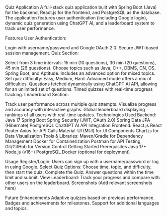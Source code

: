 Quiz Application
A full-stack quiz application built with Spring Boot (Java) for the backend, React.js for the frontend, and PostgreSQL as the database. The application features user authentication (including Google login), dynamic quiz generation using ChatGPT AI, and a leaderboard system to track user performance.

Features
User Authentication:

Login with username/password and Google OAuth 2.0.
Secure JWT-based session management.
Quiz Section:

Select from 3 time intervals: 15 min (10 questions), 30 min (20 questions), 45 min (26 questions).
Choose topics such as Java, C++, DBMS, CN, OS, Spring Boot, and Aptitude. Includes an advanced option for mixed topics.
Set quiz difficulty: Easy, Medium, Hard. Advanced mode offers a mix of difficulties.
Questions fetched dynamically using ChatGPT AI API, allowing for an unlimited set of questions.
Timed quizzes with real-time progress tracking.
Leaderboard Section:

Track user performance across multiple quiz attempts.
Visualize progress and accuracy with interactive graphs.
Global leaderboard displaying rankings of all users with real-time updates.
Technologies Used
Backend:
Java 17
Spring Boot
Spring Security (JWT, OAuth 2.0)
Spring Data JPA (Hibernate)
PostgreSQL
ChatGPT AI API Integration
Frontend:
React.js
React Router
Axios for API Calls
Material-UI (MUI) for UI Components
Chart.js for Data Visualization
Tools & Libraries:
Maven/Gradle for Dependency Management
Docker for Containerization
Postman for API Testing
Git/GitHub for Version Control
Getting Started
Prerequisites
Java 17+
Node.js (v16+)
PostgreSQL
Docker (optional for deployment)

Usage
Register/Login: Users can sign up with a username/password or log in using Google.
Select Quiz Options: Choose time, topic, and difficulty, then start the quiz.
Complete the Quiz: Answer questions within the time limit and submit.
View Leaderboard: Track your progress and compare with other users on the leaderboard.
Screenshots
(Add relevant screenshots here)

Future Enhancements
Adaptive quizzes based on previous performance.
Badges and achievements for milestones.
Support for additional languages and topics.

